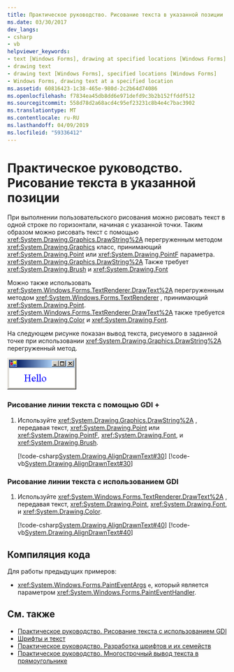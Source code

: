 ```yaml
---
title: Практическое руководство. Рисование текста в указанной позиции
ms.date: 03/30/2017
dev_langs:
- csharp
- vb
helpviewer_keywords:
- text [Windows Forms], drawing at specified locations [Windows Forms]
- drawing text
- drawing text [Windows Forms], specified locations [Windows Forms]
- Windows Forms, drawing text at a specified location
ms.assetid: 60816423-1c38-465e-980d-2c2b64d74086
ms.openlocfilehash: f7834ea45db8dd6e971defd9c3b2b152ffddf512
ms.sourcegitcommit: 558d78d2a68acd4c95ef23231c8b4e4c7bac3902
ms.translationtype: MT
ms.contentlocale: ru-RU
ms.lasthandoff: 04/09/2019
ms.locfileid: "59336412"
---
```

# <a name="how-to-draw-text-at-a-specified-location"></a>Практическое руководство. Рисование текста в указанной позиции
При выполнении пользовательского рисования можно рисовать текст в одной строке по горизонтали, начиная с указанной точки. Таким образом можно рисовать текст с помощью <xref:System.Drawing.Graphics.DrawString%2A> перегруженным методом <xref:System.Drawing.Graphics> класс, принимающий <xref:System.Drawing.Point> или <xref:System.Drawing.PointF> параметра. <xref:System.Drawing.Graphics.DrawString%2A> Также требует <xref:System.Drawing.Brush> и <xref:System.Drawing.Font>  
  
 Можно также использовать <xref:System.Windows.Forms.TextRenderer.DrawText%2A> перегруженным методом <xref:System.Windows.Forms.TextRenderer> , принимающий <xref:System.Drawing.Point>. <xref:System.Windows.Forms.TextRenderer.DrawText%2A> также требуется <xref:System.Drawing.Color> и <xref:System.Drawing.Font>.  
  
 На следующем рисунке показан вывод текста, рисуемого в заданной точке при использовании <xref:System.Drawing.Graphics.DrawString%2A> перегруженный метод.  
  
 ![Снимок экрана: текст в заданной точке.](./media/how-to-draw-text-at-a-specified-location/font-text-specified-point.png)  
  
### <a name="to-draw-a-line-of-text-with-gdi"></a>Рисование линии текста с помощью GDI +  
  
1. Используйте <xref:System.Drawing.Graphics.DrawString%2A> , передавая текст, <xref:System.Drawing.Point> или <xref:System.Drawing.PointF>, <xref:System.Drawing.Font>, и <xref:System.Drawing.Brush>.  
  
     [!code-csharp[System.Drawing.AlignDrawnText#30](~/samples/snippets/csharp/VS_Snippets_Winforms/System.Drawing.AlignDrawnText/CS/Form1.cs#30)]
     [!code-vb[System.Drawing.AlignDrawnText#30](~/samples/snippets/visualbasic/VS_Snippets_Winforms/System.Drawing.AlignDrawnText/VB/Form1.vb#30)]  
  
### <a name="to-draw-a-line-of-text-with-gdi"></a>Рисование линии текста с использованием GDI  
  
1. Используйте <xref:System.Windows.Forms.TextRenderer.DrawText%2A> , передавая текст, <xref:System.Drawing.Point>, <xref:System.Drawing.Font>, и <xref:System.Drawing.Color>.  
  
     [!code-csharp[System.Drawing.AlignDrawnText#40](~/samples/snippets/csharp/VS_Snippets_Winforms/System.Drawing.AlignDrawnText/CS/Form1.cs#40)]
     [!code-vb[System.Drawing.AlignDrawnText#40](~/samples/snippets/visualbasic/VS_Snippets_Winforms/System.Drawing.AlignDrawnText/VB/Form1.vb#40)]  
  
## <a name="compiling-the-code"></a>Компиляция кода  
 Для работы предыдущих примеров:  
  
-   <xref:System.Windows.Forms.PaintEventArgs>  `e`, который является параметром <xref:System.Windows.Forms.PaintEventHandler>.  
  
## <a name="see-also"></a>См. также

- [Практическое руководство. Рисование текста с использованием GDI](how-to-draw-text-with-gdi.md)
- [Шрифты и текст](using-fonts-and-text.md)
- [Практическое руководство. Разработка шрифтов и их семейств](how-to-construct-font-families-and-fonts.md)
- [Практическое руководство. Многострочный вывод текста в прямоугольнике](how-to-draw-wrapped-text-in-a-rectangle.md)
